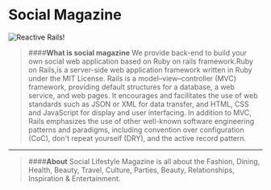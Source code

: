 **Social Magazine**
===================


![Reactive Rails!](http://dfsm9194vna0o.cloudfront.net/113133-0-socialnetworksmasthead.8341a400)

> ####**What is social magazine**
We provide back-end to build your own social web application based on Ruby on rails framework.Ruby on Rails,is a server-side web application framework written in Ruby under the MIT License. Rails is a model–view–controller (MVC) framework, providing default structures for a database, a web service, and web pages. It encourages and facilitates the use of web standards such as JSON or XML for data transfer, and HTML, CSS and JavaScript for display and user interfacing. In addition to MVC, Rails emphasizes the use of other well-known software engineering patterns and paradigms, including convention over configuration (CoC), don't repeat yourself (DRY), and the active record pattern. 

----------
 
> ####**About**
Social Lifestyle Magazine is all about the Fashion, Dining, Health, Beauty, Travel, Culture, Parties, Beauty, Relationships, Inspiration & Entertainment.
